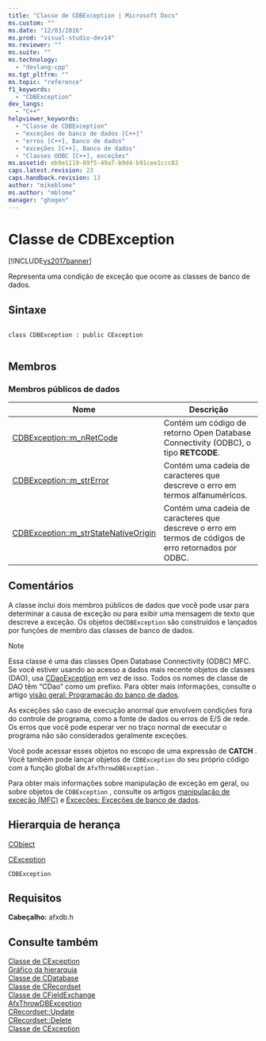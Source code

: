 ```yaml
---
title: "Classe de CDBException | Microsoft Docs"
ms.custom: ""
ms.date: "12/03/2016"
ms.prod: "visual-studio-dev14"
ms.reviewer: ""
ms.suite: ""
ms.technology: 
  - "devlang-cpp"
ms.tgt_pltfrm: ""
ms.topic: "reference"
f1_keywords: 
  - "CDBException"
dev_langs: 
  - "C++"
helpviewer_keywords: 
  - "Classe de CDBException"
  - "exceções de banco de dados [C++]"
  - "erros [C++], Banco de dados"
  - "exceções [C++], Banco de dados"
  - "Classes ODBC [C++], exceções"
ms.assetid: eb9e1119-89f5-49a7-b9d4-b91cee1ccc82
caps.latest.revision: 23
caps.handback.revision: 13
author: "mikeblome"
ms.author: "mblome"
manager: "ghogen"
---
```

# Classe de CDBException
[!INCLUDE[vs2017banner](../../assembler/inline/includes/vs2017banner.md)]

Representa uma condição de exceção que ocorre as classes de banco de dados.  
  
## Sintaxe  
  
```  
  
class CDBException : public CException  
  
```  
  
## Membros  
  
### Membros públicos de dados  
  
|Nome|Descrição|  
|----------|---------------|  
|[CDBException::m\_nRetCode](../Topic/CDBException::m_nRetCode.md)|Contém um código de retorno Open Database Connectivity \(ODBC\), o tipo **RETCODE**.|  
|[CDBException::m\_strError](../Topic/CDBException::m_strError.md)|Contém uma cadeia de caracteres que descreve o erro em termos alfanuméricos.|  
|[CDBException::m\_strStateNativeOrigin](../Topic/CDBException::m_strStateNativeOrigin.md)|Contém uma cadeia de caracteres que descreve o erro em termos de códigos de erro retornados por ODBC.|  
  
## Comentários  
 A classe inclui dois membros públicos de dados que você pode usar para determinar a causa de exceção ou para exibir uma mensagem de texto que descreve a exceção.  Os objetos de`CDBException` são construídos e lançados por funções de membro das classes de banco de dados.  
  
> [!NOTE]
>  Essa classe é uma das classes Open Database Connectivity \(ODBC\) MFC.  Se você estiver usando ao acesso a dados mais recente objetos de classes \(DAO\), usa [CDaoException](../../mfc/reference/cdaoexception-class.md) em vez de isso.  Todos os nomes de classe de DAO têm “CDao” como um prefixo.  Para obter mais informações, consulte o artigo [visão geral: Programação do banco de dados](../../data/data-access-programming-mfc-atl.md).  
  
 As exceções são caso de execução anormal que envolvem condições fora do controle de programa, como a fonte de dados ou erros de E\/S de rede.  Os erros que você pode esperar ver no traço normal de executar o programa não são considerados geralmente exceções.  
  
 Você pode acessar esses objetos no escopo de uma expressão de **CATCH** .  Você também pode lançar objetos de `CDBException` do seu próprio código com a função global de `AfxThrowDBException` .  
  
 Para obter mais informações sobre manipulação de exceção em geral, ou sobre objetos de `CDBException` , consulte os artigos [manipulação de exceção \(MFC\)](../../mfc/exception-handling-in-mfc.md) e [Exceções: Exceções de banco de dados](../../mfc/exceptions-database-exceptions.md).  
  
## Hierarquia de herança  
 [CObject](../Topic/CObject%20Class.md)  
  
 [CException](../../mfc/reference/cexception-class.md)  
  
 `CDBException`  
  
## Requisitos  
 **Cabeçalho:** afxdb.h  
  
## Consulte também  
 [Classe de CException](../../mfc/reference/cexception-class.md)   
 [Gráfico da hierarquia](../../mfc/hierarchy-chart.md)   
 [Classe de CDatabase](../../mfc/reference/cdatabase-class.md)   
 [Classe de CRecordset](../Topic/CRecordset%20Class.md)   
 [Classe de CFieldExchange](../../mfc/reference/cfieldexchange-class.md)   
 [AfxThrowDBException](../Topic/AfxThrowDBException.md)   
 [CRecordset::Update](../Topic/CRecordset::Update.md)   
 [CRecordset::Delete](../Topic/CRecordset::Delete.md)   
 [Classe de CException](../../mfc/reference/cexception-class.md)